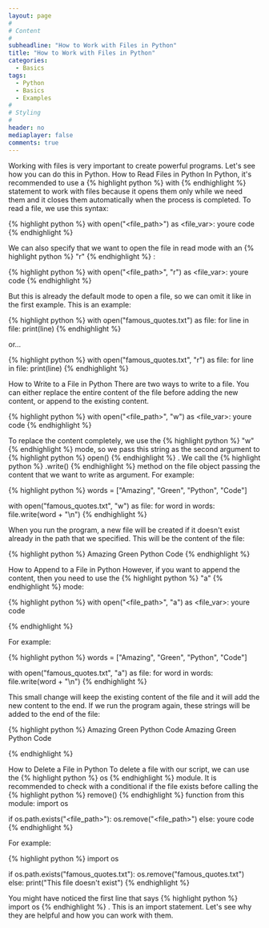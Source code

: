```yaml
---
layout: page
#
# Content
#
subheadline: "How to Work with Files in Python"
title: "How to Work with Files in Python"
categories:
  - Basics
tags:
  - Python
  - Basics
  - Examples
#
# Styling
#
header: no
mediaplayer: false
comments: true
---
```


Working with files is very important to create powerful programs. Let's see how you can do this in Python.
How to Read Files in Python
In Python, it's recommended to use a 
{% highlight python %}
with
{% endhighlight %}
 statement to work with files because it opens them only while we need them and it closes them automatically when the process is completed.
To read a file, we use this syntax:

{% highlight python %}
with open("<file_path>") as <file_var>:
    youre code
{% endhighlight %}

We can also specify that we want to open the file in read mode with an 
{% highlight python %}
"r"
{% endhighlight %}
:

{% highlight python %}
with open("<file_path>", "r") as <file_var>:
    youre code
{% endhighlight %}

But this is already the default mode to open a file, so we can omit it like in the first example.
This is an example:

{% highlight python %}
with open("famous_quotes.txt") as file:
    for line in file:
        print(line)
{% endhighlight %}

or...

{% highlight python %}
with open("famous_quotes.txt", "r") as file:
    for line in file:
        print(line)
{% endhighlight %}

How to Write to a File in Python
There are two ways to write to a file. You can either replace the entire content of the file before adding the new content, or append to the existing content.

{% highlight python %}
with open("<file_path>", "w") as <file_var>:
    youre code
{% endhighlight %}

To replace the content completely, we use the 
{% highlight python %}
"w"
{% endhighlight %}
 mode, so we pass this string as the second argument to 
{% highlight python %}
open()
{% endhighlight %}
. We call the 
{% highlight python %}
.write()
{% endhighlight %}
 method on the file object passing the content that we want to write as argument.
For example:

{% highlight python %}
words = ["Amazing", "Green", "Python", "Code"]

with open("famous_quotes.txt", "w") as file:
    for word in words:
        file.write(word + "\n")
{% endhighlight %}

When you run the program, a new file will be created if it doesn't exist already in the path that we specified.
This will be the content of the file:

{% highlight python %}
Amazing
Green
Python
Code
{% endhighlight %}

How to Append to a File in Python
However, if you want to append the content, then you need to use the 
{% highlight python %}
"a"
{% endhighlight %}
 mode:

{% highlight python %}
with open("<file_path>", "a") as <file_var>:
    youre code

{% endhighlight %}

For example:

{% highlight python %}
words = ["Amazing", "Green", "Python", "Code"]

with open("famous_quotes.txt", "a") as file:
    for word in words:
        file.write(word + "\n")
{% endhighlight %}

This small change will keep the existing content of the file and it will add the new content to the end.
If we run the program again, these strings will be added to the end of the file:

{% highlight python %}
Amazing
Green
Python
Code
Amazing
Green
Python
Code

{% endhighlight %}

How to Delete a File in Python
To delete a file with our script, we can use the 
{% highlight python %}
os
{% endhighlight %}
 module. It is recommended to check with a conditional if the file exists before calling the 
{% highlight python %}
remove()
{% endhighlight %}
 function from this module:
import os

if os.path.exists("<file_path>"):
  os.remove("<file_path>")
else:
  youre code
{% endhighlight %}

For example:

{% highlight python %}
import os

if os.path.exists("famous_quotes.txt"):
  os.remove("famous_quotes.txt")
else:
  print("This file doesn't exist")
{% endhighlight %}

You might have noticed the first line that says 
{% highlight python %}
import os
{% endhighlight %}
. This is an import statement. Let's see why they are helpful and how you can work with them.
